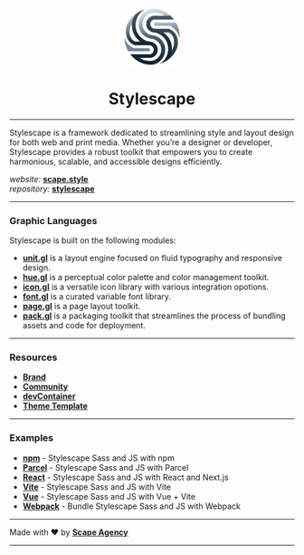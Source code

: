 <p align="center">
    <img src="https://raw.githubusercontent.com/stylescape/brand/master/src/logo/logo-transparant.png" width="20%" height="20%" alt="Stylescape Logo">
</p>
<h1 align="center" style='border-bottom: none;'>Stylescape</h1>

---

Stylescape is a framework dedicated to streamlining style and layout design for both web and print media. Whether you’re a designer or developer, Stylescape provides a robust toolkit that empowers you to create harmonious, scalable, and accessible designs efficiently.

_website:_ **[scape.style](https://www.scape.style)**  
_repository:_ **[stylescape](https://github.com/stylescape/stylescape)**

---

### Graphic Languages

Stylescape is built on the following modules:

- **[unit.gl](https://github.com/stylescape/unit.gl)** is a layout engine focused on fluid typography and responsive design.
- **[hue.gl](https://github.com/stylescape/hue.gl)** is a perceptual color palette and color management toolkit.
- **[icon.gl](https://github.com/stylescape/icon.gl)** is a versatile icon library with various integration opotions.
- **[font.gl](https://github.com/stylescape/font.gl)** is a curated variable font library.
- **[page.gl](https://github.com/stylescape/page.gl)** is a page layout toolkit.
- **[pack.gl](https://github.com/stylescape/pack.gl)** is a packaging toolkit that streamlines the process of bundling assets and code for deployment.

---

### Resources

- **[Brand](https://github.com/stylescape/brand)**
- **[Community](https://github.com/stylescape/community)**
- **[devContainer](https://github.com/stylescape/stylescape-devcontainer)**
- **[Theme Template](https://github.com/stylescape/stylescape-theme)**

---

### Examples

- **[npm](https://github.com/stylescape/example-npm)** - Stylescape Sass and JS with npm
- **[Parcel](https://github.com/stylescape/example-parcel)** - Stylescape Sass and JS with Parcel
- **[React](https://github.com/stylescape/example-react)** - Stylescape Sass and JS with React and Next.js
- **[Vite](https://github.com/stylescape/example-vite)** - Stylescape Sass and JS with Vite
- **[Vue](https://github.com/stylescape/example-vue)** - Stylescape Sass and JS with Vue + Vite
- **[Webpack](https://github.com/stylescape/example-webpack)** - Bundle Stylescape Sass and JS with Webpack

---

Made with ❤️ by **[Scape Agency](https://www.scape.agency)**

---
